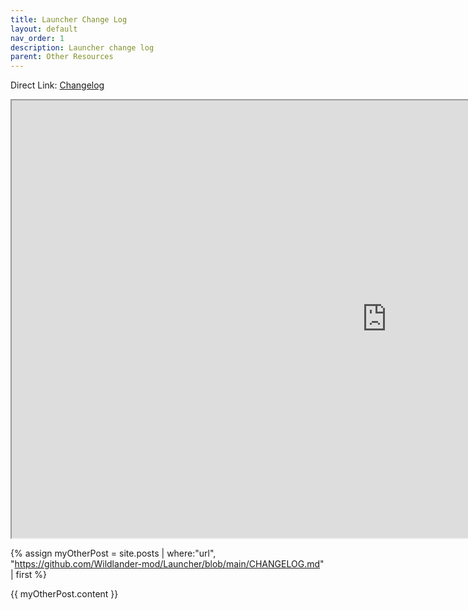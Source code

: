 ```yaml
---
title: Launcher Change Log
layout: default
nav_order: 1
description: Launcher change log
parent: Other Resources
---
```


Direct Link:  [Changelog](https://github.com/Wildlander-mod/Launcher/blob/main/CHANGELOG.md)

<iframe src="https://github.com/Wildlander-mod/Launcher/blob/main/CHANGELOG.md" width="1200" height="700"></iframe>

{% assign myOtherPost = site.posts | where:"url", "https://github.com/Wildlander-mod/Launcher/blob/main/CHANGELOG.md" | first %}

{{ myOtherPost.content }}


